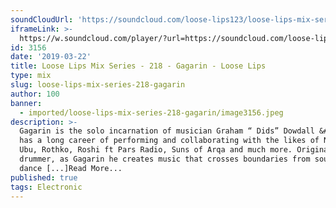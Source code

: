 ```yaml
---
soundCloudUrl: 'https://soundcloud.com/loose-lips123/loose-lips-mix-series-218-gagarin'
iframeLink: >-
  https://w.soundcloud.com/player/?url=https://soundcloud.com/loose-lips123/loose-lips-mix-series-218-gagarin&color=00aabb&auto_play=false&hide_related=false&show_comments=true&show_user=true&show_reposts=false
id: 3156
date: '2019-03-22'
title: Loose Lips Mix Series - 218 - Gagarin - Loose Lips
type: mix
slug: loose-lips-mix-series-218-gagarin
author: 100
banner:
  - imported/loose-lips-mix-series-218-gagarin/image3156.jpeg
description: >-
  Gagarin is the solo incarnation of musician Graham “ Dids” Dowdall &#8211; who
  has a long career of performing and collaborating with the likes of Nico, Pere
  Ubu, Rothko, Roshi ft Pars Radio, Suns of Arqa and much more. Originally a
  drummer, as Gagarin he creates music that crosses boundaries from sound art to
  dance [...]Read More...
published: true
tags: Electronic
---
```


